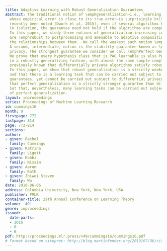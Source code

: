 ```yaml
---
title: Adaptive Learning with Robust Generalization Guarantees
abstract: The traditional notion of \emphgeneralization—i.e., learning a hypothesis
  whose empirical error is close to its true error—is surprisingly brittle. As has
  recently been noted [Dwork et al. 2015], even if several algorithms have this guarantee
  in isolation, the guarantee need not hold if the algorithms are composed adaptively.
  In this paper, we study three notions of generalization—increasing in strength—that
  are \emphrobust to postprocessing and amenable to adaptive composition, and examine
  the relationships between them.  We call the weakest such notion \emphRobust Generalization.
  A second, intermediate, notion is the stability guarantee known as \emphdifferential
  privacy. The strongest guarantee we consider we call \emphPerfect Generalization.
  We prove that every hypothesis class that is PAC learnable is also PAC learnable
  in a robustly generalizing fashion, with almost the same sample complexity. It was
  previously known that differentially private algorithms satisfy robust generalization.
  In this paper, we show that robust generalization is a strictly weaker concept,
  and that there is a learning task that can be carried out subject to robust generalization
  guarantees, yet cannot be carried out subject to differential privacy. We also show
  that perfect generalization is a strictly stronger guarantee than differential privacy,
  but that, nevertheless, many learning tasks can be carried out subject to the guarantees
  of perfect generalization.
layout: inproceedings
series: Proceedings of Machine Learning Research
id: cummings16
month: 0
firstpage: 772
lastpage: 814
page: 772-814
sections: 
author:
- given: Rachel
  family: Cummings
- given: Katrina
  family: Ligett
- given: Kobbi
  family: Nissim
- given: Aaron
  family: Roth
- given: Zhiwei Steven
  family: Wu
date: 2016-06-06
address: Columbia University, New York, New York, USA
publisher: PMLR
container-title: 29th Annual Conference on Learning Theory
volume: '49'
genre: inproceedings
issued:
  date-parts:
  - 2016
  - 6
  - 6
pdf: http://proceedings.mlr.press/v49/cummings16/cummings16.pdf
# Format based on citeproc: http://blog.martinfenner.org/2013/07/30/citeproc-yaml-for-bibliographies/
---
```

